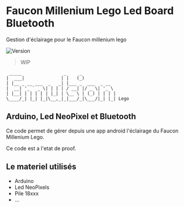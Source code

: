 # Faucon Millenium Lego Led Board Bluetooth
Gestion d'éclairage pour le Faucon millenium lego

![Version](https://img.shields.io/badge/version-v0.1-orange.svg)

> WIP

```
 _____                _     _             
|  ___|              | |   (_)            
| |__ _ __ ___  _   _| |___ _  ___  _ __  
|  __| '_ ` _ \| | | | / __| |/ _ \| '_ \ 
| |__| | | | | | |_| | \__ \ | (_) | | | |
\____/_| |_| |_|\__,_|_|___/_|\___/|_| |_| Lego
```

## Arduino, Led NeoPixel et Bluetooth

Ce code permet de gérer depuis une app android l'éclairage du Faucon Millenium Lego.

Ce code est a l'etat de proof.

## Le materiel utilisés

- Arduino
- Led NeoPixels
- Pile 18xxx
- ...
